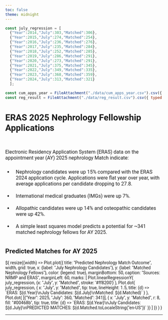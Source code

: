 ```yaml
---
toc: false
theme: midnight
---
```


<!-- 00 Styling -->

<style>

@import url('https://fonts.googleapis.com/css2?family=Roboto:wght@400;700&display=swap');

body {
  font-family: 'Roboto', sans-serif;
}

/* .observablehq {
  font-family: 'Roboto', sans-serif;
  font-size: 3em;
} */
.observablehq-link-active > a:nth-child(1) {
  color: #0077c8;
}

#observablehq-header {
  /* --theme-background-b: #cccccc; */
  background-color: #00468b;
  border-radius: 4px;
 }

svg {
  font-family: 'Roboto', sans-serif;
  font-size: 14px;
}

p {
  font-family: 'Roboto', sans-serif;
  font-size: 16px;
}

/* li { */
  /* font-size: 16px; */
  /* padding: 10px; */
/* } */

/* #observablehq-footer > div:nth-child(2) > a:nth-child(1){
  font-size: 3em;
} */

</style>

<!-- 01 Data -->

```js
const july_regression = [
  {"Year":2014,"July":303,"Matched":306},
  {"Year":2015,"July":274,"Matched":254},
  {"Year":2016,"July":236,"Matched":276},
  {"Year":2017,"July":235,"Matched":284},
  {"Year":2018,"July":252,"Matched":285},
  {"Year":2019,"July":286,"Matched":291},
  {"Year":2020,"July":273,"Matched":291},
  {"Year":2021,"July":375,"Matched":345},
  {"Year":2022,"July":349,"Matched":335},
  {"Year":2023,"July":368,"Matched":359},
  {"Year":2024,"July":313,"Matched":321}
  ];

const cum_apps_year = FileAttachment("./data/cum_apps_year.csv").csv({ typed: true });
const reg_result = FileAttachment("./data/reg_result.csv").csv({ typed: true });
```

# ERAS 2025 Nephrology Fellowship Applications

<br>

<!-- 02 Viz -->

<div class="grid grid-cols-2">

  <div class="card">
  <p>Electronic Residency Application System (ERAS) data on the 
appointment year (AY) 2025 nephrology Match indicate:</p>

<ul>
  <li style = 'padding: 10px; font-size: 16px;'>Nephrology candidates were up 15% compared with the ERAS 2024 application cycle. Applications were flat year over year, with average applications per candidate dropping to 27.8.</li>
  <li style = 'padding: 10px; font-size: 16px;'>International medical graduates (IMGs) were up 7%.</li>
  <li style = 'padding: 10px; font-size: 16px;'>Allopathic candidates were up 14% and osteopathic candidates were up 42%.</li>
  <li style = 'padding: 10px; font-size: 16px;'>A simple least squares model predicts a potential for ~341 matched nephrology fellows for AY 2025.</li>
</ul>
  </div>


  <!-- <div class="card">


    Electronic Residency Application System (ERAS) data on the appointment year (AY) 2025 nephrology Match indicate:
    <ul>
      <li style = 'padding: 10px; font-size: 16px;'>Nephrology candidates were up 15% compared with the ERAS 2024 application cycle. Applications were flat year over year, with average applications per candidate dropping to 27.8.</li>
      <li style = 'padding: 10px; font-size: 16px;'>International medical graduate candidates (IMGs) were up 7%.</li>
      <li style = 'padding: 10px; font-size: 16px;'>Allopathic candidates were up 14% and osteopathic candidates up 42%.</li>
      <li style = 'padding: 10px; font-size: 16px;'>A simple least squares model predicts a potential for ~341 matched nephrology fellows for AY 2025.</li>
    </ul>
  </div> -->

  <div class="card">
    <h2>
      <b>Predicted Matches for AY 2025</b>
    </h2>
  ${
    resize((width) => Plot.plot({
      title: "Predicted Nephrology Match Outcome",
      width,
      grid: true,
      x: {label: "July Nephrology Candidates"},
      y: {label: "Matched Nephrology Fellows"},
      color: {legend: true},
      marginBottom: 50,
      caption: "Sources: NRMP and ERAS",
      marginLeft: 60,
      marks: [
        Plot.linearRegressionY(
          july_regression,
          {x: "July", y: "Matched", stroke: '#ff8200'}
        ),
        Plot.dot(
          july_regression,
          {
            x: "July", 
            y: "Matched", 
            tip: true, 
            lineHeight: 1.5, 
            title: (d) => `ERAS: ${d.Year}\nJuly Candidates: ${d.July}\nMatched: ${d.Matched}`
          }
        ),
        Plot.dot(
          [{"Year": 2025, "July": 360, "Matched": 341}],
          {
            x: "July",
            y: "Matched",
            r: 8,
            fill: "#00468b",
            tip: true,
            title: (d) => `ERAS: ${d.Year}\nJuly Candidates: ${d.July}\nPREDICTED MATCHES: ${d.Matched.toLocaleString("en-US")}`
          })
        ]
      })
    )
  }

  </div>
</div>

---